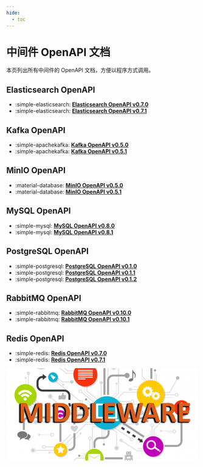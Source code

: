 ```yaml
---
hide:
  - toc
---
```


# 中间件 OpenAPI 文档

本页列出所有中间件的 OpenAPI 文档，方便以程序方式调用。

## Elasticsearch OpenAPI

<div class="grid cards" markdown>

- :simple-elasticsearch: **[Elasticsearch OpenAPI v0.7.0](./mcamel/elasticsearch-v0.7.0.md)**
- :simple-elasticsearch: **[Elasticsearch OpenAPI v0.7.1](./mcamel/elasticsearch-v0.7.1.md)**

</div>

## Kafka OpenAPI

<div class="grid cards" markdown>

- :simple-apachekafka: **[Kafka OpenAPI v0.5.0](./mcamel/kafka-v0.5.0.md)**
- :simple-apachekafka: **[Kafka OpenAPI v0.5.1](./mcamel/kafka-v0.5.1.md)**

</div>

## MinIO OpenAPI

<div class="grid cards" markdown>

- :material-database: **[MinIO OpenAPI v0.5.0](./mcamel/minio-v0.5.0.md)**
- :material-database: **[MinIO OpenAPI v0.5.1](./mcamel/minio-v0.5.1.md)**

</div>

## MySQL OpenAPI

<div class="grid cards" markdown>

- :simple-mysql: **[MySQL OpenAPI v0.8.0](./mcamel/mysql-v0.8.0.md)**
- :simple-mysql: **[MySQL OpenAPI v0.8.1](./mcamel/mysql-v0.8.1.md)**

</div>

## PostgreSQL OpenAPI

<div class="grid cards" markdown>

- :simple-postgresql: **[PostgreSQL OpenAPI v0.1.0](./mcamel/postgresql-v0.1.0.md)**
- :simple-postgresql: **[PostgreSQL OpenAPI v0.1.1](./mcamel/postgresql-v0.1.1.md)**
- :simple-postgresql: **[PostgreSQL OpenAPI v0.1.2](./mcamel/postgresql-v0.1.2.md)**

</div>

## RabbitMQ OpenAPI

<div class="grid cards" markdown>

- :simple-rabbitmq: **[RabbitMQ OpenAPI v0.10.0](./mcamel/rabbitmq-v0.10.0.md)**
- :simple-rabbitmq: **[RabbitMQ OpenAPI v0.10.1](./mcamel/rabbitmq-v0.10.1.md)**

</div>

## Redis OpenAPI

<div class="grid cards" markdown>

- :simple-redis: **[Redis OpenAPI v0.7.0](./mcamel/redis-v0.7.0.md)**
- :simple-redis: **[Redis OpenAPI v0.7.1](./mcamel/redis-v0.7.1.md)**

</div>

![what is midware](images/middleware01.jpeg)
